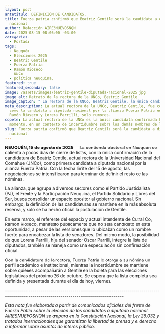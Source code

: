 ```yaml
---
layout: post
antetitulo: DEFINICIÓN DE CANDIDATOS.
title: Fuerza patria confirmó que Beatriz Gentile será la candidata a diputada
  nacional.
author: Redacción AIRESNUEVOSNQN
date: 2025-08-15 08:05:00 -03:00
categories:
  - Portada
tags:
  - Neuquén
  - Elecciones 2025
  - Beatriz Gentile
  - Fuerza Patria
  - Ramón Rioseco
  - UNCo
  - política neuquina.
featured: true
featured_secondary: false
image: /assets/images/beatriz-gentile-diputada-nacional-2025.jpg
image_alt: Retrato de la rectora de la UNCo, Beatriz Gentile.
image_caption: " La rectora de la UNCo, Beatriz Gentile, la única candidata confirmada."
meta_description: La actual rectora de la UNCo, Beatriz Gentile, fue confirmada
  como la candidata a diputada nacional por la alianza Fuerza Patria en Neuquén.
  Ramón Rioseco y Lorena Parrilli, solo rumores.
copete: La actual rectora de la UNCo es la única candidata confirmada hasta el
  momento, en un contexto de incertidumbre sobre los demás nombres de la lista.
slug: Fuerza patria confirmó que Beatriz Gentile será la candidata a diputada
  nacional.
---
```

**NEUQUÉN, 15 de agosto de 2025 —** La contienda electoral en Neuquén se calienta a pocos días del cierre de listas, con la única confirmación de la candidatura de Beatriz Gentile, actual rectora de la Universidad Nacional del Comahue (UNCo), como primera candidata a diputada nacional por la alianza Fuerza Patria. Con la fecha límite del 15 de agosto, las negociaciones se intensificaron para terminar de definir el resto de las nóminas.

La alianza, que agrupa a diversos sectores como el Partido Justicialista (PJ), el Frente y la Participación Neuquina, el Partido Solidario y Libres del Sur, busca consolidar un espacio opositor al gobierno nacional. Sin embargo, la definición de las candidaturas se mantiene en la más absoluta reserva, y solo se ha hecho oficial la postulación de Gentile.

En este marco, el referente del espacio y actual intendente de Cutral Co, Ramón Rioseco, manifestó públicamente que no será candidato en esta oportunidad, a pesar de las versiones que lo ubicaban como un nombre fuerte para encabezar la lista de senadores. Del mismo modo, la posibilidad de que Lorena Parrilli, hija del senador Oscar Parrilli, integre la lista de diputados, también se maneja como una especulación sin confirmación oficial.

Con la candidatura de la rectora, Fuerza Patria le otorga a su nómina un perfil académico e institucional, mientras la incertidumbre se mantiene sobre quiénes acompañarán a Gentile en la boleta para las elecciones legislativas del próximo 26 de octubre. Se espera que la lista completa sea definida y presentada durante el día de hoy, viernes.

\------------------------------------------------------------------------------------------------------------------------------------------



*Esta nota fue elaborada a partir de comunicados oficiales del frente de Fuerza Patria sobre la elección de los candidatos a diputado nacional. AIRESNUEVOSNQN se ampara en la Constitución Nacional, la Ley 26.032 y tratados internacionales que garantizan la libertad de prensa y el derecho a informar sobre asuntos de interés público.*
